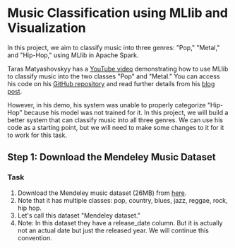 # Music Classification using MLlib and Visualization

In this project, we aim to classify music into three genres: "Pop," "Metal," and "Hip-Hop," using MLlib in Apache Spark.

Taras Matyashovskyy has a [YouTube video](https://www.youtube.com/watch?v=szpcW-SEJK4&t) demonstrating how to use MLlib to classify music into the two classes "Pop" and "Metal." You can access his code on his [GitHub repository](https://github.com/tmatyashovsky/spark-ml-samples) and read further details from his [blog post](https://dzone.com/articles/distingish-pop-music-from-heavy-metal-using-apache).

However, in his demo, his system was unable to properly categorize "Hip-Hop" because his model was not trained for it. In this project, we will build a better system that can classify music into all three genres. We can use his code as a starting point, but we will need to make some changes to it for it to work for this task. 

## Step 1: Download the Mendeley Music Dataset

### Task
1. Download the Mendeley music dataset (26MB) from [here](https://data.mendeley.com/datasets/3t9vbwxgr5/2).
2. Note that it has multiple classes: pop, country, blues, jazz, reggae, rock, hip hop.
3. Let's call this dataset "Mendeley dataset."
4. Note: In this dataset they have a release_date column. But it is actually not an actual date but just the released year. We will continue this convention. 
